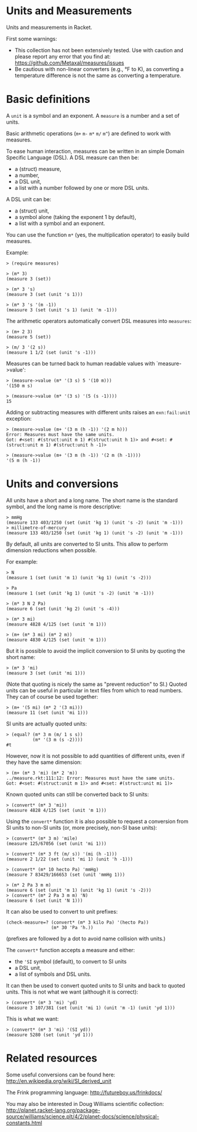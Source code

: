 Units and Measurements
======================

Units and measurements in Racket.

First some warnings:
* This collection has not been extensively tested. Use with caution and please report any error that you find at: https://github.com/Metaxal/measures/issues
* Be cautious with non-linear converters (e.g., °F to K), as converting a temperature difference is not the same as converting a temperature.

Basic definitions
=================

A `unit` is a symbol and an exponent.
A `measure` is a number and a set of units.

Basic arithmetic operations (`m+` `m-` `m*` `m/` `m^`) are defined to work with measures.

To ease human interaction, measures can be written in an simple Domain Specific Language (DSL). A DSL measure can then be:
* a (struct) measure,
* a number,
* a DSL unit,
* a list with a number followed by one or more DSL units.

A DSL unit can be:
* a (struct) unit,
* a symbol alone (taking the exponent 1 by default),
* a list with a symbol and an exponent.

You can use the function `m*` (yes, the multiplication operator) to easily build measures.

Example:
```racket
> (require measures)

> (m* 3)
(measure 3 (set))

> (m* 3 's)
(measure 3 (set (unit 's 1)))

> (m* 3 's '(m -1))
(measure 3 (set (unit 's 1) (unit 'm -1)))
```
The arithmetic operators automatically convert DSL measures into `measures`:
```racket
> (m+ 2 3)
(measure 5 (set))

> (m/ 3 '(2 s))
(measure 1 1/2 (set (unit 's -1)))
```
Measures can be turned back to human readable values with `measure->value':
```racket
> (measure->value (m* '(3 s) 5 '(10 m)))
'(150 m s)

> (measure->value (m* '(3 s) '(5 (s -1))))
15
```

Adding or subtracting measures with different units raises an `exn:fail:unit` exception:
```racket
> (measure->value (m+ '(3 m (h -1)) '(2 m h)))
Error: Measures must have the same units.
Got: #<set: #(struct:unit m 1) #(struct:unit h 1)> and #<set: #(struct:unit m 1) #(struct:unit h -1)>

> (measure->value (m+ '(3 m (h -1)) '(2 m (h -1))))
'(5 m (h -1))
```

Units and conversions
=====================

All units have a short and a long name.
The short name is the standard symbol, and the long name is more descriptive:
```racket
> mmHg
(measure 133 403/1250 (set (unit 'kg 1) (unit 's -2) (unit 'm -1)))
> millimetre-of-mercury
(measure 133 403/1250 (set (unit 'kg 1) (unit 's -2) (unit 'm -1)))
```

By default, all units are converted to SI units.
This allow to perform dimension reductions when possible.

For example:
```racket
> N
(measure 1 (set (unit 'm 1) (unit 'kg 1) (unit 's -2)))

> Pa
(measure 1 (set (unit 'kg 1) (unit 's -2) (unit 'm -1)))

> (m* 3 N 2 Pa)
(measure 6 (set (unit 'kg 2) (unit 's -4)))

> (m* 3 mi)
(measure 4828 4/125 (set (unit 'm 1)))

> (m+ (m* 3 mi) (m* 2 m))
(measure 4830 4/125 (set (unit 'm 1)))
```

But it is possible to avoid the implicit conversion to SI units by quoting the short name:
```racket
> (m* 3 'mi)
(measure 3 (set (unit 'mi 1)))
```
(Note that quoting is nicely the same as "prevent reduction" to SI.)
Quoted units can be useful in particular in text files from which to read numbers.
They can of course be used together:
```racket
> (m+ '(5 mi) (m* 2 '(3 mi)))
(measure 11 (set (unit 'mi 1)))
```

SI units are actually quoted units:
```racket
> (equal? (m* 3 m (m/ 1 s s))
          (m* '(3 m (s -2))))
#t
```

However, now it is not possible to add quantities of different units, even if they have the same dimension:
```racket
> (m+ (m* 3 'mi) (m* 2 'm))
../measure.rkt:111:12: Error: Measures must have the same units.
Got: #<set: #(struct:unit m 1)> and #<set: #(struct:unit mi 1)>
```
Known quoted  units can still be converted back to SI units:
```racket
> (convert* (m* 3 'mi))
(measure 4828 4/125 (set (unit 'm 1)))
```

Using the `convert*` function it is also possible to request a conversion from SI units to non-SI units (or, more precisely, non-SI base units):
```racket
> (convert* (m* 3 m) 'mile)
(measure 125/67056 (set (unit 'mi 1)))

> (convert* (m* 3 ft (m/ s)) '(mi (h -1)))
(measure 2 1/22 (set (unit 'mi 1) (unit 'h -1)))

> (convert* (m* 10 hecto Pa) 'mmHg)
(measure 7 83429/166653 (set (unit 'mmHg 1)))

> (m* 2 Pa 3 m m)
(measure 6 (set (unit 'm 1) (unit 'kg 1) (unit 's -2)))
> (convert* (m* 2 Pa 3 m m) 'N)
(measure 6 (set (unit 'N 1)))
```

It can also be used to convert to unit prefixes:
```racket
(check-measure=? (convert* (m* 3 kilo Pa) '(hecto Pa))
                 (m* 30 'Pa 'h.))
```
(prefixes are followed by a dot to avoid name collision with units.)

The `convert*` function accepts a measure and either:
* the `'SI` symbol (default), to convert to SI units
* a DSL unit,
* a list of symbols and DSL units.

It can then be used to convert quoted units to SI units and back to quoted units.
This is not what we want (although it is correct):
```racket
> (convert* (m* 3 'mi) 'yd)
(measure 3 107/381 (set (unit 'mi 1) (unit 'm -1) (unit 'yd 1)))
```
This is what we want:
```racket
> (convert* (m* 3 'mi) '(SI yd))
(measure 5280 (set (unit 'yd 1)))
```

Related resources
=================

Some useful conversions can be found here:
http://en.wikipedia.org/wiki/SI_derived_unit

The Frink programming language:
http://futureboy.us/frinkdocs/

You may also be interested in Doug Williams scientific collection:
http://planet.racket-lang.org/package-source/williams/science.plt/4/2/planet-docs/science/physical-constants.html

